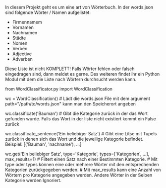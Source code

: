 In diesem Projekt geht es um eine art von Wörterbuch. 
In der words.json sind folgende Wörter / Namen aufgelistet:

- Firmennamem
- Vornamen
- Nachnamen
- Städte
- Nomen
- Verben
- Adjective
- Adverben

Diese Liste ist nicht KOMPLETT! Falls Wörter fehlen oder falsch eingedragen sind, dann meldet es gerne.
Des weiteren findet ihr ein Python Modul mit dem die Liste nach Wörtern durchsucht werden kann.

from WordClassificator.py import WordClassification

wc = WordClassification()       # Lädt die words.json File mit dem argument path="/path/to/words.json" kann man den Speicherort angeben

wc.classificate('Bauman')       # Gibt die Kategorie zurück in der das Wort gefunden wurde. Falls das Wort in der liste nicht existiert kommt ein False zurück

wc.classificate_sentence('Ein beliebiger Satz')         # Gibt eine Litse mit Tupels zurück in denen sich das Wort und die jeweilige Kategorie befindet. Beispiel: [('Bauman', 'nachname'), ...]

wc.get('Ein beliebiger Satz', type='Kategorie', types=['Kategorien', ...], max_results=1)         # Filtert einen Satz nach einer Bestimmten Kategorie.
                                                                                                  # Mit type oder types können eine oder mehrere Wörter mit den entsprechenden Kategorien zurückgegeben werden.
                                                                                                  # Mit max_results kann eine Anzahl von Wörtern pro Kategorie angegeben werden. Andere Wörter in der Selben Kategorie werden Ignoriert.

